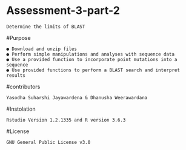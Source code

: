 # Assessment-3-part-2
```{r,chunck1,echo=True}
Determine the limits of BLAST
```
#Purpose
```{r,chunck1,echo=True}
● Download and unzip files
● Perform simple manipulations and analyses with sequence data
● Use a provided function to incorporate point mutations into a sequence
● Use provided functions to perform a BLAST search and interpret results
```
#contributors
```{r,chunck1,echo=True}
Yasodha Suharshi Jayawardena & Dhanusha Weerawardana
```

#Instolation
```{r,chunck1,echo=True}
Rstudio Version 1.2.1335 and R version 3.6.3
```

#License
```{r,chunck1,echo=True}
GNU General Public License v3.0
```
